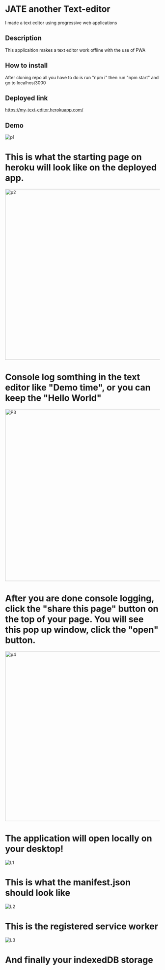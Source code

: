 # JATE another Text-editor
I made a text editor using progressive web applications

## Description
This applicaition makes a text editor work offline with the use of PWA

## How to install
After cloning repo all you have to do is run "npm i" then run "npm start" and go to localhost3000

## Deployed link
https://my-text-editor.herokuapp.com/

## Demo
![p1](https://user-images.githubusercontent.com/112913338/222244870-9de4b306-f78c-4052-b47e-989211505b3a.gif)

# This is what the starting page on heroku will look like on the deployed app.

<img width="555" alt="p2" src="https://user-images.githubusercontent.com/112913338/222245033-23c3887a-67a4-4a16-a014-45a23b88a600.PNG">

# Console log somthing in the text editor like "Demo time", or you can keep the "Hello World"

<img width="559" alt="P3" src="https://user-images.githubusercontent.com/112913338/222245437-61be5da8-b862-4098-927a-591619511fde.PNG">

# After you are done console logging, click the "share this page" button on the top of your page. You will see this pop up window, click the "open" button.

<img width="552" alt="p4" src="https://user-images.githubusercontent.com/112913338/222245748-a304a037-7402-4b2b-8ebc-f8b48c8d0c37.PNG">

# The application will open locally on your desktop!

![L1](https://user-images.githubusercontent.com/112913338/222246048-f42255b3-f498-4db5-86d6-d5ad807769c3.png)

# This is what the manifest.json should look like

![L2](https://user-images.githubusercontent.com/112913338/222246260-f20861d3-adfb-4a0b-82d7-4741cf69eaa1.png)

# This is the registered service worker

![L3](https://user-images.githubusercontent.com/112913338/222246349-1d3f3f47-a4c2-4f7c-a625-63e65b5d96a3.png)

# And finally your indexedDB storage
